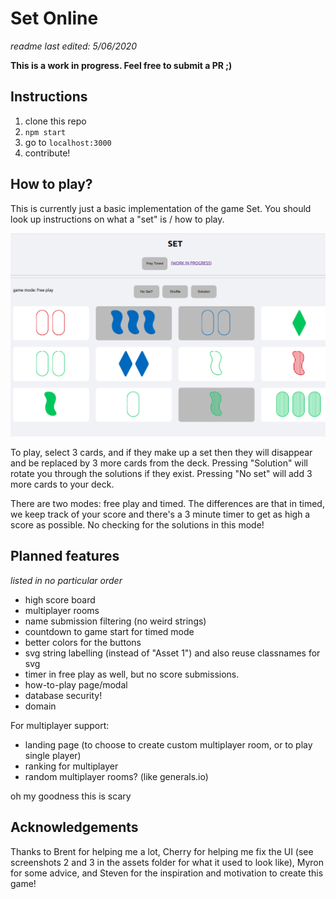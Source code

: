 # Set Online

*readme last edited: 5/06/2020*

**This is a work in progress. Feel free to submit a PR ;)**

## Instructions

1. clone this repo
2. `npm start`
3. go to `localhost:3000`
4. contribute!

## How to play?

This is currently just a basic implementation of the game Set. You should look up instructions on what a "set" is / how to play.

![screenshot](./public/screenshot5.png)

To play, select 3 cards, and if they make up a set then they will disappear and be replaced by 3 more cards from the deck. Pressing "Solution" will rotate you through the solutions if they exist. Pressing "No set" will add 3 more cards to your deck.

There are two modes: free play and timed.
The differences are that in timed, we keep track of your score and there's a 3 minute timer to get as high a score as possible. No checking for the solutions in this mode!

## Planned features
*listed in no particular order*
- high score board
- multiplayer rooms
- name submission filtering (no weird strings)
- countdown to game start for timed mode
- better colors for the buttons
- svg string labelling (instead of "Asset 1") and also reuse classnames for svg
- timer in free play as well, but no score submissions.
- how-to-play page/modal
- database security!
- domain

For multiplayer support:
- landing page (to choose to create custom multiplayer room, or to play single player)
- ranking for multiplayer
- random multiplayer rooms? (like generals.io)

oh my goodness this is scary

## Acknowledgements

Thanks to Brent for helping me a lot, Cherry for helping me fix the UI (see screenshots 2 and 3 in the assets folder for what it used to look like), Myron for some advice, and Steven for the inspiration and motivation to create this game!


